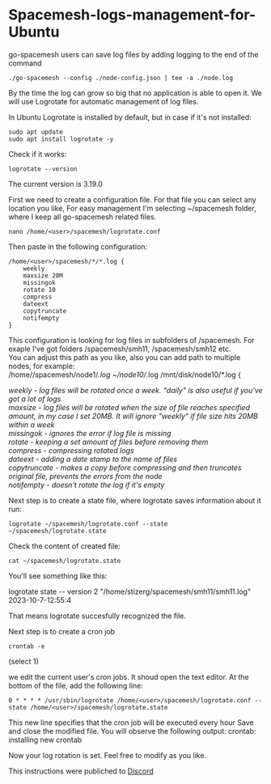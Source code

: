 # Spacemesh-logs-management-for-Ubuntu
go-spacemesh users can save log files by adding logging to the end of the command 
```
./go-spacemesh --config ./node-config.json | tee -a ./node.log
```

By the time the log can grow so big that no application is able to open it. We will use Logrotate for automatic management of log files.

In Ubuntu Logrotate is installed by default, but in case if it's not installed:
```
sudo apt update
sudo apt install logrotate -y
```


Check if it works:
```
logrotate --version
```


The current version is 3.19.0

First we need to create a configuration file. For that file you can select any location you like, For easy management I'm selecting ~/spacemesh folder, where I keep all go-spacemesh related files.

```nano /home/<user>/spacemesh/logrotate.conf```


Then paste in the following configuration:

```
/home/<user>/spacemesh/*/*.log {
    weekly
    maxsize 20M
    missingok
    rotate 10
    compress
    dateext
    copytruncate
    notifempty
}
```


This configuration is looking for log files in subfolders of /spacemesh. For exaple I've got folders /spacemesh/smh11, /spacemesh/smh12 etc.<br />
You can adjust this path as you like, also you can add path to multiple nodes, for example:<br />
/home/<user>/spacemesh/node1/*.log ~/node10/*.log /mnt/disk/node10/*.log {<br />

_weekly - log files will be rotated once a week. "daily" is also useful if you've got a lot of logs<br />
maxsize - log files will be rotated when the size of file reaches specified amount, in my case I set 20MB. It will ignore "weekly" if file size hits 20MB within a week<br />
missingok - ignores the error if log file is missing<br />
rotate - keeping a set amount of files before removing them<br />
compress - compressing rotated logs<br />
dateext - adding a date stamp to the name of files<br />
copytruncate - makes a copy before compressing and then truncates original file, prevents the errors from the node<br />
notifempty - doesn't rotate the log if it's empty<br />_

Next step is to create a state file, where logrotate saves information about it run:
```
logrotate ~/spacemesh/logrotate.conf --state ~/spacemesh/logrotate.state
```


Check the content of created file:
```
cat ~/spacemesh/logrotate.state
```


You'll see something like this:

logrotate state -- version 2
"/home/stizerg/spacemesh/smh11/smh11.log" 2023-10-7-12:55:4

That means logrotate succesfully recognized the file.

Next step is to create a cron job
```
crontab -e
```

(select 1)

we edit the current user's cron jobs. It shoud open the text editor.
At the bottom of the file, add the following line:
```
0 * * * * /usr/sbin/logrotate /home/<user>/spacemesh/logrotate.conf --state /home/<user>/spacemesh/logrotate.state
```


This new line specifies that the cron job will be executed every hour
Save and close the modified file. You will observe the following output:
crontab: installing new crontab

Now your log rotation is set.
Feel free to modify as you like.

This instructions were publiched to [Discord](https://discord.com/channels/623195163510046732/1128603421021327511/1160182061404008498)

